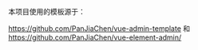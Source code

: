本项目使用的模板源于：

https://github.com/PanJiaChen/vue-admin-template 和 https://github.com/PanJiaChen/vue-element-admin/